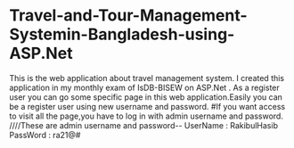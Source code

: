 # Travel-and-Tour-Management-Systemin-Bangladesh-using-ASP.Net
This is the web application about travel management system. I created this application in my monthly exam  of IsDB-BISEW on ASP.Net .
As a register user you can go some specific page in this web application.Easily you can be a register user using new username and password.
#If you want access to visit all the page,you have to log in with admin username and password.
////These are admin username and password--
          UserName : RakibulHasib
          PassWord : ra21@#
